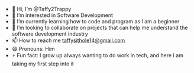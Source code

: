 - 👋 Hi, I’m @Taffy2Trappy
- 👀 I’m interested in Software Development 
- 🌱 I’m currently learning how to code and program as I am a beginner 
- 💞️ I’m looking to collaborate on projects that can help me understand the software development industry 
- 📫 How to reach me taffysithole14@gmail.com
- 😄 Pronouns: Him
- ⚡ Fun fact: I grow up always wanting to do work in tech, and here I am taking my first step into it

<!---
Taffy2Trappy/Taffy2Trappy is a ✨ special ✨ repository because its `README.md` (this file) appears on your GitHub profile.
You can click the Preview link to take a look at your changes.
--->
